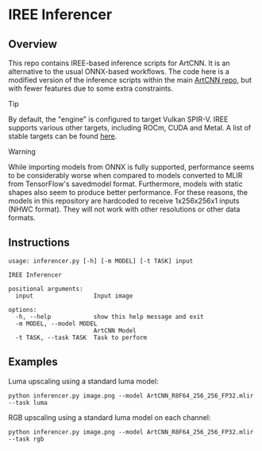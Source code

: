 # IREE Inferencer

## Overview
This repo contains IREE-based inference scripts for ArtCNN. It is an alternative to the usual ONNX-based workflows. The code here is a modified version of the inference scripts within the main [ArtCNN repo](https://github.com/Artoriuz/ArtCNN), but with fewer features due to some extra constraints.

> [!TIP]
> By default, the "engine" is configured to target Vulkan SPIR-V. IREE supports various other targets, including ROCm, CUDA and Metal. A list of stable targets can be found [here](https://iree.dev/guides/deployment-configurations/).

> [!WARNING]
> While importing models from ONNX is fully supported, performance seems to be considerably worse when compared to models converted to MLIR from TensorFlow's savedmodel format. Furthermore, models with static shapes also seem to produce better performance. For these reasons, the models in this repository are hardcoded to receive 1x256x256x1 inputs (NHWC format). They will not work with other resolutions or other data formats.

## Instructions
```shell
usage: inferencer.py [-h] [-m MODEL] [-t TASK] input

IREE Inferencer

positional arguments:
  input                 Input image

options:
  -h, --help            show this help message and exit
  -m MODEL, --model MODEL
                        ArtCNN Model
  -t TASK, --task TASK  Task to perform
```

## Examples
Luma upscaling using a standard luma model:
```shell
python inferencer.py image.png --model ArtCNN_R8F64_256_256_FP32.mlir --task luma
```

RGB upscaling using a standard luma model on each channel:
```shell
python inferencer.py image.png --model ArtCNN_R8F64_256_256_FP32.mlir --task rgb
```
